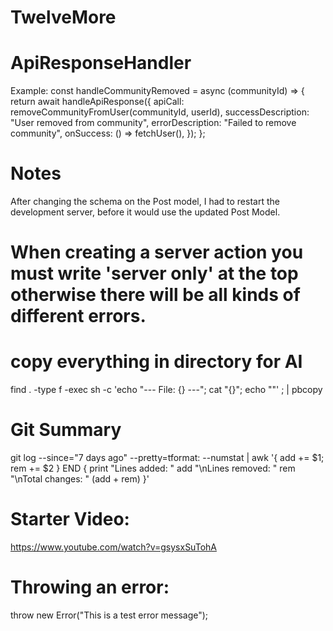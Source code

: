 # TwelveMore

# ApiResponseHandler
Example:
const handleCommunityRemoved = async (communityId) => {
    return await handleApiResponse({
      apiCall: removeCommunityFromUser(communityId, userId),
      successDescription: "User removed from community",
      errorDescription: "Failed to remove community",
      onSuccess: () => fetchUser(),
    });
};

# Notes
After changing the schema on the Post model, I had to restart the development server, before it would use the updated Post Model.

# When creating a server action you must write 'server only' at the top otherwise there will be all kinds of different errors.

# copy everything in directory for AI
find . -type f -exec sh -c 'echo "--- File: {} ---"; cat "{}"; echo ""' \; | pbcopy

# Git Summary
git log --since="7 days ago" --pretty=tformat: --numstat | awk '{ add += $1; rem += $2 } END { print "Lines added: " add "\nLines removed: " rem "\nTotal changes: " (add + rem) }'

# Starter Video:
https://www.youtube.com/watch?v=gsysxSuTohA

# Throwing an error:
throw new Error("This is a test error message");


